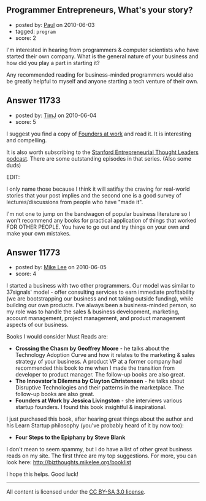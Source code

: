 ## Programmer Entrepreneurs, What's your story?

- posted by: [Paul](https://stackexchange.com/users/-1/3040-paul) on 2010-06-03
- tagged: `program`
- score: 2

I'm interested in hearing from programmers & computer scientists who have started their own company. What is the general nature of your business and how did you play a part in starting it?

Any recommended reading for business-minded programmers would also be greatly helpful to myself and anyone starting a tech venture of their own.


## Answer 11733

- posted by: [TimJ](https://stackexchange.com/users/-1/1172-timj) on 2010-06-04
- score: 5

<p>I suggest you find a copy of <a href="http://www.foundersatwork.com/" rel="nofollow">Founders at work</a> and read it.  It is interesting and compelling.</p>

<p>It is also worth subscribing to the <a href="http://ecorner.stanford.edu/podcasts.html" rel="nofollow">Stanford Entrepreneurial Thought Leaders podcast</a>.  There are some outstanding episodes in that series.  (Also some duds)</p>

<p>EDIT:</p>

<p>I only name those because I think it will satifsy the craving for real-world stories that your post implies and the second one is a good survey of lectures/discussions from people who have "made it". </p>

<p>I'm not one to jump on the bandwagon of popular business literature so I won't recommend any books for practical application of things that worked FOR OTHER PEOPLE.  You have to go out and try things on your own and make your own mistakes. </p>



## Answer 11773

- posted by: [Mike Lee](https://stackexchange.com/users/-1/3589-mike-lee) on 2010-06-05
- score: 4

I started a business with two other programmers. Our model was similar to 37signals' model - offer consulting services to earn immediate profitability (we are bootstrapping our business and not taking outside funding), while building our own products. I've always been a business-minded person, so my role was to handle the sales & business development, marketing, account management, project management, and product management aspects of our business.

Books I would consider Must Reads are:

 - **Crossing the Chasm by Geoffrey Moore** - he talks about the Technology Adoption Curve and how it relates to the marketing & sales strategy of your business. A product VP at a former company had recommended this book to me when I made the transition from developer to product manager. The follow-up books are also great.
 - **The Innovator’s Dilemma by Clayton Christensen** - he talks about Disruptive Technologies and their patterns in the marketplace. The follow-up books are also great.
 - **Founders at Work by Jessica Livingston** - she interviews various startup founders. I found this book insightful & inspirational.

I just purchased this book, after hearing great things about the author and his Learn Startup philosophy (you've probably heard of it by now too):

 - **Four Steps to the Epiphany by Steve Blank**

I don't mean to seem spammy, but I do have a list of other great business reads on my site. The first three are my top suggestions. For more, you can look here:
http://bizthoughts.mikelee.org/booklist

I hope this helps. Good luck!



---

All content is licensed under the [CC BY-SA 3.0 license](https://creativecommons.org/licenses/by-sa/3.0/).
